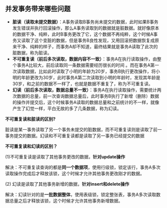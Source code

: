 ## 并发事务带来哪些问题

- **脏读（读取未提交数据）**：A事务读取B事务尚未提交的数据，此时如果B事务发生错误并执行回滚操作，那么A事务读取到的数据就是脏数据。就好像原本的数据干净、纯粹，此时B事务更改了它，这个数据不再纯粹，这个时候A事务又读取了这个变脏的数据，但是事务B良性发现，又用回滚把数据恢复成原来干净、纯粹的样子，而事务A却不知道，最终结果就是事务A读取了此次的脏数据，称为脏读。
- **不可重复读（前后多次读取，数据内容不一致）**：事务A在执行读取操作，由整个事务A比较大，前后读取同一条数据需要经历很长的时间 。而在事务A第一次读取数据，比如此时读取了小明的年龄为20岁，事务B执行更改操作，将小明的年龄更改为30岁，此时事务A第二次读取到小明的年龄时，发现其年龄是30岁，和之前的数据不一样了，也就是数据不重复了，称为不可重复读。
- **幻读（前后多次读取，数据总量不一致）**：事务A在执行读取操作，需要统计两次数据的总量，前一次查询数据总量后，此时事务B执行了新增（删除）数据的操作并提交后，这个时候事务A读取的数据总量和之前统计的不一样，就像产生了幻觉一样，平白无故的多了几条数据，称为幻读。

**不可重复读和脏读的区别?**

脏读是某一事务读取了另一个事务未提交的脏数据，而不可重复读则是读取了前一事务提交的数据。幻读和不可重复读都是读取了另一事务已经提交的数据

**不可重复读和幻读的区别？**

(1)不可重复读是读取了其他事务更改的数据，**针对update操作**

解决：不可重复读查询的都是**同一个数据项**，使用行级锁，锁定该行，事务A多次读取操作完成后才释放该锁，这个时候才允许其他事务更改刚才的数据。

(2) 幻读是读取了其他事务新增的数据，**针对insert和delete操作**

解决：幻读针对的是**一批数据整体**，使用表级锁，锁定整张表，事务A多次读取数据总量之后才释放该锁，这个时候才允许其他事务新增数据。
